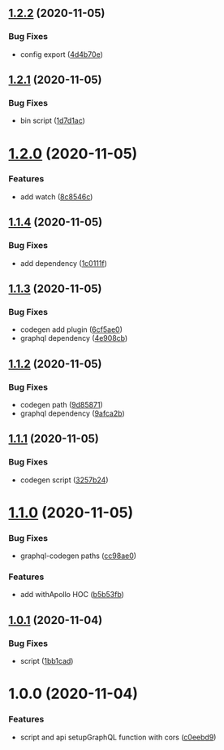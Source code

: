 ## [1.2.2](https://github.com/monx-dev/next-graphql/compare/v1.2.1...v1.2.2) (2020-11-05)


### Bug Fixes

* config export ([4d4b70e](https://github.com/monx-dev/next-graphql/commit/4d4b70e93ee1a72c2e3ae37f754dd576bb0512ea))

## [1.2.1](https://github.com/monx-dev/next-graphql/compare/v1.2.0...v1.2.1) (2020-11-05)


### Bug Fixes

* bin script ([1d7d1ac](https://github.com/monx-dev/next-graphql/commit/1d7d1ac8e3c7889569253b1edaa54197c49487f2))

# [1.2.0](https://github.com/monx-dev/next-graphql/compare/v1.1.4...v1.2.0) (2020-11-05)


### Features

* add watch ([8c8546c](https://github.com/monx-dev/next-graphql/commit/8c8546c084258cd829632704398405e01a511b0a))

## [1.1.4](https://github.com/monx-dev/next-graphql/compare/v1.1.3...v1.1.4) (2020-11-05)


### Bug Fixes

* add dependency ([1c0111f](https://github.com/monx-dev/next-graphql/commit/1c0111fba7a86b0757787a3dbec0d0ace349a478))

## [1.1.3](https://github.com/monx-dev/next-graphql/compare/v1.1.2...v1.1.3) (2020-11-05)


### Bug Fixes

* codegen add plugin ([6cf5ae0](https://github.com/monx-dev/next-graphql/commit/6cf5ae02f92fa04db3b5c1e8bb7444031e748646))
* graphql dependency ([4e908cb](https://github.com/monx-dev/next-graphql/commit/4e908cb5d9c95e87d7dce8a3ef467a264b8c1038))

## [1.1.2](https://github.com/monx-dev/next-graphql/compare/v1.1.1...v1.1.2) (2020-11-05)


### Bug Fixes

* codegen path ([9d85871](https://github.com/monx-dev/next-graphql/commit/9d85871781aa69191a1686a34089aab0ff047c63))
* graphql dependency ([9afca2b](https://github.com/monx-dev/next-graphql/commit/9afca2bdf0bd586efec28b40f13d3f82bfa6e2f5))

## [1.1.1](https://github.com/monx-dev/next-graphql/compare/v1.1.0...v1.1.1) (2020-11-05)


### Bug Fixes

* codegen script ([3257b24](https://github.com/monx-dev/next-graphql/commit/3257b245f0c6dedd09891aa81ec5e33042c8b2fd))

# [1.1.0](https://github.com/monx-dev/next-graphql/compare/v1.0.1...v1.1.0) (2020-11-05)


### Bug Fixes

* graphql-codegen paths ([cc98ae0](https://github.com/monx-dev/next-graphql/commit/cc98ae0371701e21723d15fa0f2e979582c2aa2b))


### Features

* add withApollo HOC ([b5b53fb](https://github.com/monx-dev/next-graphql/commit/b5b53fb6e5cf6902e5ab2371e4cfa1844cc7d667))

## [1.0.1](https://github.com/monx-dev/next-graphql/compare/v1.0.0...v1.0.1) (2020-11-04)


### Bug Fixes

* script ([1bb1cad](https://github.com/monx-dev/next-graphql/commit/1bb1cada8847d7c5f5fd724bc657b75df1df0a20))

# 1.0.0 (2020-11-04)


### Features

* script and api setupGraphQL function with cors ([c0eebd9](https://github.com/monx-dev/next-graphql/commit/c0eebd98fcf22889bebd2c8d0699c06b35e178c3))
